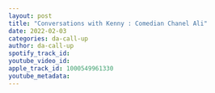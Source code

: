 ```yaml
---
layout: post
title: "Conversations with Kenny : Comedian Chanel Ali"
date: 2022-02-03
categories: da-call-up
author: da-call-up
spotify_track_id: 
youtube_video_id: 
apple_track_id: 1000549961330
youtube_metadata: 
---
```

